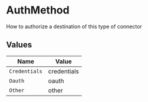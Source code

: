# AuthMethod

How to authorize a destination of this type of connector


## Values

| Name          | Value         |
| ------------- | ------------- |
| `Credentials` | credentials   |
| `Oauth`       | oauth         |
| `Other`       | other         |